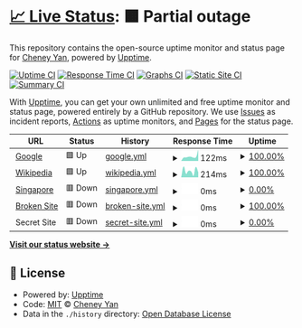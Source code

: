 # [📈 Live Status](https://state.python3.tech): <!--live status--> **🟧 Partial outage**

This repository contains the open-source uptime monitor and status page for [Cheney Yan](https://state.python3.tech), powered by [Upptime](https://github.com/upptime/upptime).

[![Uptime CI](https://github.com/koj-co/upptime/workflows/Uptime%20CI/badge.svg)](https://github.com/koj-co/upptime/actions?query=workflow%3A%22Uptime+CI%22)
[![Response Time CI](https://github.com/koj-co/upptime/workflows/Response%20Time%20CI/badge.svg)](https://github.com/koj-co/upptime/actions?query=workflow%3A%22Response+Time+CI%22)
[![Graphs CI](https://github.com/koj-co/upptime/workflows/Graphs%20CI/badge.svg)](https://github.com/koj-co/upptime/actions?query=workflow%3A%22Graphs+CI%22)
[![Static Site CI](https://github.com/koj-co/upptime/workflows/Static%20Site%20CI/badge.svg)](https://github.com/koj-co/upptime/actions?query=workflow%3A%22Static+Site+CI%22)
[![Summary CI](https://github.com/koj-co/upptime/workflows/Summary%20CI/badge.svg)](https://github.com/koj-co/upptime/actions?query=workflow%3A%22Summary+CI%22)

With [Upptime](https://upptime.js.org), you can get your own unlimited and free uptime monitor and status page, powered entirely by a GitHub repository. We use [Issues](https://github.com/cheney-yan/upptime/issues) as incident reports, [Actions](https://github.com/cheney-yan/upptime/actions) as uptime monitors, and [Pages](https://state.python3.tech) for the status page.

<!--start: status pages-->
<!-- This summary is generated by Upptime (https://github.com/upptime/upptime) -->
<!-- Do not edit this manually, your changes will be overwritten -->
<!-- prettier-ignore -->
| URL | Status | History | Response Time | Uptime |
| --- | ------ | ------- | ------------- | ------ |
| <img alt="" src="https://icons.duckduckgo.com/ip3/www.google.com.ico" height="13"> [Google](https://www.google.com) | 🟩 Up | [google.yml](https://github.com/cheney-yan/uptime/commits/HEAD/history/google.yml) | <details><summary><img alt="Response time graph" src="./graphs/google/response-time-week.png" height="20"> 122ms</summary><br><a href="https://state.python3.tech/history/google"><img alt="Response time 108" src="https://img.shields.io/endpoint?url=https%3A%2F%2Fraw.githubusercontent.com%2Fcheney-yan%2Fuptime%2FHEAD%2Fapi%2Fgoogle%2Fresponse-time.json"></a><br><a href="https://state.python3.tech/history/google"><img alt="24-hour response time 289" src="https://img.shields.io/endpoint?url=https%3A%2F%2Fraw.githubusercontent.com%2Fcheney-yan%2Fuptime%2FHEAD%2Fapi%2Fgoogle%2Fresponse-time-day.json"></a><br><a href="https://state.python3.tech/history/google"><img alt="7-day response time 122" src="https://img.shields.io/endpoint?url=https%3A%2F%2Fraw.githubusercontent.com%2Fcheney-yan%2Fuptime%2FHEAD%2Fapi%2Fgoogle%2Fresponse-time-week.json"></a><br><a href="https://state.python3.tech/history/google"><img alt="30-day response time 119" src="https://img.shields.io/endpoint?url=https%3A%2F%2Fraw.githubusercontent.com%2Fcheney-yan%2Fuptime%2FHEAD%2Fapi%2Fgoogle%2Fresponse-time-month.json"></a><br><a href="https://state.python3.tech/history/google"><img alt="1-year response time 111" src="https://img.shields.io/endpoint?url=https%3A%2F%2Fraw.githubusercontent.com%2Fcheney-yan%2Fuptime%2FHEAD%2Fapi%2Fgoogle%2Fresponse-time-year.json"></a></details> | <details><summary><a href="https://state.python3.tech/history/google">100.00%</a></summary><a href="https://state.python3.tech/history/google"><img alt="All-time uptime 99.99%" src="https://img.shields.io/endpoint?url=https%3A%2F%2Fraw.githubusercontent.com%2Fcheney-yan%2Fuptime%2FHEAD%2Fapi%2Fgoogle%2Fuptime.json"></a><br><a href="https://state.python3.tech/history/google"><img alt="24-hour uptime 100.00%" src="https://img.shields.io/endpoint?url=https%3A%2F%2Fraw.githubusercontent.com%2Fcheney-yan%2Fuptime%2FHEAD%2Fapi%2Fgoogle%2Fuptime-day.json"></a><br><a href="https://state.python3.tech/history/google"><img alt="7-day uptime 100.00%" src="https://img.shields.io/endpoint?url=https%3A%2F%2Fraw.githubusercontent.com%2Fcheney-yan%2Fuptime%2FHEAD%2Fapi%2Fgoogle%2Fuptime-week.json"></a><br><a href="https://state.python3.tech/history/google"><img alt="30-day uptime 100.00%" src="https://img.shields.io/endpoint?url=https%3A%2F%2Fraw.githubusercontent.com%2Fcheney-yan%2Fuptime%2FHEAD%2Fapi%2Fgoogle%2Fuptime-month.json"></a><br><a href="https://state.python3.tech/history/google"><img alt="1-year uptime 99.99%" src="https://img.shields.io/endpoint?url=https%3A%2F%2Fraw.githubusercontent.com%2Fcheney-yan%2Fuptime%2FHEAD%2Fapi%2Fgoogle%2Fuptime-year.json"></a></details>
| <img alt="" src="https://icons.duckduckgo.com/ip3/en.wikipedia.org.ico" height="13"> [Wikipedia](https://en.wikipedia.org) | 🟩 Up | [wikipedia.yml](https://github.com/cheney-yan/uptime/commits/HEAD/history/wikipedia.yml) | <details><summary><img alt="Response time graph" src="./graphs/wikipedia/response-time-week.png" height="20"> 214ms</summary><br><a href="https://state.python3.tech/history/wikipedia"><img alt="Response time 212" src="https://img.shields.io/endpoint?url=https%3A%2F%2Fraw.githubusercontent.com%2Fcheney-yan%2Fuptime%2FHEAD%2Fapi%2Fwikipedia%2Fresponse-time.json"></a><br><a href="https://state.python3.tech/history/wikipedia"><img alt="24-hour response time 171" src="https://img.shields.io/endpoint?url=https%3A%2F%2Fraw.githubusercontent.com%2Fcheney-yan%2Fuptime%2FHEAD%2Fapi%2Fwikipedia%2Fresponse-time-day.json"></a><br><a href="https://state.python3.tech/history/wikipedia"><img alt="7-day response time 214" src="https://img.shields.io/endpoint?url=https%3A%2F%2Fraw.githubusercontent.com%2Fcheney-yan%2Fuptime%2FHEAD%2Fapi%2Fwikipedia%2Fresponse-time-week.json"></a><br><a href="https://state.python3.tech/history/wikipedia"><img alt="30-day response time 213" src="https://img.shields.io/endpoint?url=https%3A%2F%2Fraw.githubusercontent.com%2Fcheney-yan%2Fuptime%2FHEAD%2Fapi%2Fwikipedia%2Fresponse-time-month.json"></a><br><a href="https://state.python3.tech/history/wikipedia"><img alt="1-year response time 213" src="https://img.shields.io/endpoint?url=https%3A%2F%2Fraw.githubusercontent.com%2Fcheney-yan%2Fuptime%2FHEAD%2Fapi%2Fwikipedia%2Fresponse-time-year.json"></a></details> | <details><summary><a href="https://state.python3.tech/history/wikipedia">100.00%</a></summary><a href="https://state.python3.tech/history/wikipedia"><img alt="All-time uptime 100.00%" src="https://img.shields.io/endpoint?url=https%3A%2F%2Fraw.githubusercontent.com%2Fcheney-yan%2Fuptime%2FHEAD%2Fapi%2Fwikipedia%2Fuptime.json"></a><br><a href="https://state.python3.tech/history/wikipedia"><img alt="24-hour uptime 100.00%" src="https://img.shields.io/endpoint?url=https%3A%2F%2Fraw.githubusercontent.com%2Fcheney-yan%2Fuptime%2FHEAD%2Fapi%2Fwikipedia%2Fuptime-day.json"></a><br><a href="https://state.python3.tech/history/wikipedia"><img alt="7-day uptime 100.00%" src="https://img.shields.io/endpoint?url=https%3A%2F%2Fraw.githubusercontent.com%2Fcheney-yan%2Fuptime%2FHEAD%2Fapi%2Fwikipedia%2Fuptime-week.json"></a><br><a href="https://state.python3.tech/history/wikipedia"><img alt="30-day uptime 100.00%" src="https://img.shields.io/endpoint?url=https%3A%2F%2Fraw.githubusercontent.com%2Fcheney-yan%2Fuptime%2FHEAD%2Fapi%2Fwikipedia%2Fuptime-month.json"></a><br><a href="https://state.python3.tech/history/wikipedia"><img alt="1-year uptime 100.00%" src="https://img.shields.io/endpoint?url=https%3A%2F%2Fraw.githubusercontent.com%2Fcheney-yan%2Fuptime%2FHEAD%2Fapi%2Fwikipedia%2Fuptime-year.json"></a></details>
| <img alt="" src="https://icons.duckduckgo.com/ip3/singapore.cloudhowto.tech.ico" height="13"> [Singapore](https://singapore.cloudhowto.tech) | 🟥 Down | [singapore.yml](https://github.com/cheney-yan/uptime/commits/HEAD/history/singapore.yml) | <details><summary><img alt="Response time graph" src="./graphs/singapore/response-time-week.png" height="20"> 0ms</summary><br><a href="https://state.python3.tech/history/singapore"><img alt="Response time 0" src="https://img.shields.io/endpoint?url=https%3A%2F%2Fraw.githubusercontent.com%2Fcheney-yan%2Fuptime%2FHEAD%2Fapi%2Fsingapore%2Fresponse-time.json"></a><br><a href="https://state.python3.tech/history/singapore"><img alt="24-hour response time 0" src="https://img.shields.io/endpoint?url=https%3A%2F%2Fraw.githubusercontent.com%2Fcheney-yan%2Fuptime%2FHEAD%2Fapi%2Fsingapore%2Fresponse-time-day.json"></a><br><a href="https://state.python3.tech/history/singapore"><img alt="7-day response time 0" src="https://img.shields.io/endpoint?url=https%3A%2F%2Fraw.githubusercontent.com%2Fcheney-yan%2Fuptime%2FHEAD%2Fapi%2Fsingapore%2Fresponse-time-week.json"></a><br><a href="https://state.python3.tech/history/singapore"><img alt="30-day response time 0" src="https://img.shields.io/endpoint?url=https%3A%2F%2Fraw.githubusercontent.com%2Fcheney-yan%2Fuptime%2FHEAD%2Fapi%2Fsingapore%2Fresponse-time-month.json"></a><br><a href="https://state.python3.tech/history/singapore"><img alt="1-year response time 0" src="https://img.shields.io/endpoint?url=https%3A%2F%2Fraw.githubusercontent.com%2Fcheney-yan%2Fuptime%2FHEAD%2Fapi%2Fsingapore%2Fresponse-time-year.json"></a></details> | <details><summary><a href="https://state.python3.tech/history/singapore">0.00%</a></summary><a href="https://state.python3.tech/history/singapore"><img alt="All-time uptime 20.11%" src="https://img.shields.io/endpoint?url=https%3A%2F%2Fraw.githubusercontent.com%2Fcheney-yan%2Fuptime%2FHEAD%2Fapi%2Fsingapore%2Fuptime.json"></a><br><a href="https://state.python3.tech/history/singapore"><img alt="24-hour uptime 0.00%" src="https://img.shields.io/endpoint?url=https%3A%2F%2Fraw.githubusercontent.com%2Fcheney-yan%2Fuptime%2FHEAD%2Fapi%2Fsingapore%2Fuptime-day.json"></a><br><a href="https://state.python3.tech/history/singapore"><img alt="7-day uptime 0.00%" src="https://img.shields.io/endpoint?url=https%3A%2F%2Fraw.githubusercontent.com%2Fcheney-yan%2Fuptime%2FHEAD%2Fapi%2Fsingapore%2Fuptime-week.json"></a><br><a href="https://state.python3.tech/history/singapore"><img alt="30-day uptime 1.38%" src="https://img.shields.io/endpoint?url=https%3A%2F%2Fraw.githubusercontent.com%2Fcheney-yan%2Fuptime%2FHEAD%2Fapi%2Fsingapore%2Fuptime-month.json"></a><br><a href="https://state.python3.tech/history/singapore"><img alt="1-year uptime 0.00%" src="https://img.shields.io/endpoint?url=https%3A%2F%2Fraw.githubusercontent.com%2Fcheney-yan%2Fuptime%2FHEAD%2Fapi%2Fsingapore%2Fuptime-year.json"></a></details>
| <img alt="" src="https://icons.duckduckgo.com/ip3/thissitedoesnotexist.com.ico" height="13"> [Broken Site](https://thissitedoesnotexist.com) | 🟥 Down | [broken-site.yml](https://github.com/cheney-yan/uptime/commits/HEAD/history/broken-site.yml) | <details><summary><img alt="Response time graph" src="./graphs/broken-site/response-time-week.png" height="20"> 0ms</summary><br><a href="https://state.python3.tech/history/broken-site"><img alt="Response time 0" src="https://img.shields.io/endpoint?url=https%3A%2F%2Fraw.githubusercontent.com%2Fcheney-yan%2Fuptime%2FHEAD%2Fapi%2Fbroken-site%2Fresponse-time.json"></a><br><a href="https://state.python3.tech/history/broken-site"><img alt="24-hour response time 0" src="https://img.shields.io/endpoint?url=https%3A%2F%2Fraw.githubusercontent.com%2Fcheney-yan%2Fuptime%2FHEAD%2Fapi%2Fbroken-site%2Fresponse-time-day.json"></a><br><a href="https://state.python3.tech/history/broken-site"><img alt="7-day response time 0" src="https://img.shields.io/endpoint?url=https%3A%2F%2Fraw.githubusercontent.com%2Fcheney-yan%2Fuptime%2FHEAD%2Fapi%2Fbroken-site%2Fresponse-time-week.json"></a><br><a href="https://state.python3.tech/history/broken-site"><img alt="30-day response time 0" src="https://img.shields.io/endpoint?url=https%3A%2F%2Fraw.githubusercontent.com%2Fcheney-yan%2Fuptime%2FHEAD%2Fapi%2Fbroken-site%2Fresponse-time-month.json"></a><br><a href="https://state.python3.tech/history/broken-site"><img alt="1-year response time 0" src="https://img.shields.io/endpoint?url=https%3A%2F%2Fraw.githubusercontent.com%2Fcheney-yan%2Fuptime%2FHEAD%2Fapi%2Fbroken-site%2Fresponse-time-year.json"></a></details> | <details><summary><a href="https://state.python3.tech/history/broken-site">100.00%</a></summary><a href="https://state.python3.tech/history/broken-site"><img alt="All-time uptime 100.00%" src="https://img.shields.io/endpoint?url=https%3A%2F%2Fraw.githubusercontent.com%2Fcheney-yan%2Fuptime%2FHEAD%2Fapi%2Fbroken-site%2Fuptime.json"></a><br><a href="https://state.python3.tech/history/broken-site"><img alt="24-hour uptime 100.00%" src="https://img.shields.io/endpoint?url=https%3A%2F%2Fraw.githubusercontent.com%2Fcheney-yan%2Fuptime%2FHEAD%2Fapi%2Fbroken-site%2Fuptime-day.json"></a><br><a href="https://state.python3.tech/history/broken-site"><img alt="7-day uptime 100.00%" src="https://img.shields.io/endpoint?url=https%3A%2F%2Fraw.githubusercontent.com%2Fcheney-yan%2Fuptime%2FHEAD%2Fapi%2Fbroken-site%2Fuptime-week.json"></a><br><a href="https://state.python3.tech/history/broken-site"><img alt="30-day uptime 100.00%" src="https://img.shields.io/endpoint?url=https%3A%2F%2Fraw.githubusercontent.com%2Fcheney-yan%2Fuptime%2FHEAD%2Fapi%2Fbroken-site%2Fuptime-month.json"></a><br><a href="https://state.python3.tech/history/broken-site"><img alt="1-year uptime 100.00%" src="https://img.shields.io/endpoint?url=https%3A%2F%2Fraw.githubusercontent.com%2Fcheney-yan%2Fuptime%2FHEAD%2Fapi%2Fbroken-site%2Fuptime-year.json"></a></details>
| <img alt="" src="https://icons.duckduckgo.com/ip3/null.ico" height="13"> Secret Site | 🟥 Down | [secret-site.yml](https://github.com/cheney-yan/uptime/commits/HEAD/history/secret-site.yml) | <details><summary><img alt="Response time graph" src="./graphs/secret-site/response-time-week.png" height="20"> 0ms</summary><br><a href="https://state.python3.tech/history/secret-site"><img alt="Response time 0" src="https://img.shields.io/endpoint?url=https%3A%2F%2Fraw.githubusercontent.com%2Fcheney-yan%2Fuptime%2FHEAD%2Fapi%2Fsecret-site%2Fresponse-time.json"></a><br><a href="https://state.python3.tech/history/secret-site"><img alt="24-hour response time 0" src="https://img.shields.io/endpoint?url=https%3A%2F%2Fraw.githubusercontent.com%2Fcheney-yan%2Fuptime%2FHEAD%2Fapi%2Fsecret-site%2Fresponse-time-day.json"></a><br><a href="https://state.python3.tech/history/secret-site"><img alt="7-day response time 0" src="https://img.shields.io/endpoint?url=https%3A%2F%2Fraw.githubusercontent.com%2Fcheney-yan%2Fuptime%2FHEAD%2Fapi%2Fsecret-site%2Fresponse-time-week.json"></a><br><a href="https://state.python3.tech/history/secret-site"><img alt="30-day response time 0" src="https://img.shields.io/endpoint?url=https%3A%2F%2Fraw.githubusercontent.com%2Fcheney-yan%2Fuptime%2FHEAD%2Fapi%2Fsecret-site%2Fresponse-time-month.json"></a><br><a href="https://state.python3.tech/history/secret-site"><img alt="1-year response time 0" src="https://img.shields.io/endpoint?url=https%3A%2F%2Fraw.githubusercontent.com%2Fcheney-yan%2Fuptime%2FHEAD%2Fapi%2Fsecret-site%2Fresponse-time-year.json"></a></details> | <details><summary><a href="https://state.python3.tech/history/secret-site">0.00%</a></summary><a href="https://state.python3.tech/history/secret-site"><img alt="All-time uptime 7.80%" src="https://img.shields.io/endpoint?url=https%3A%2F%2Fraw.githubusercontent.com%2Fcheney-yan%2Fuptime%2FHEAD%2Fapi%2Fsecret-site%2Fuptime.json"></a><br><a href="https://state.python3.tech/history/secret-site"><img alt="24-hour uptime 0.00%" src="https://img.shields.io/endpoint?url=https%3A%2F%2Fraw.githubusercontent.com%2Fcheney-yan%2Fuptime%2FHEAD%2Fapi%2Fsecret-site%2Fuptime-day.json"></a><br><a href="https://state.python3.tech/history/secret-site"><img alt="7-day uptime 0.00%" src="https://img.shields.io/endpoint?url=https%3A%2F%2Fraw.githubusercontent.com%2Fcheney-yan%2Fuptime%2FHEAD%2Fapi%2Fsecret-site%2Fuptime-week.json"></a><br><a href="https://state.python3.tech/history/secret-site"><img alt="30-day uptime 1.38%" src="https://img.shields.io/endpoint?url=https%3A%2F%2Fraw.githubusercontent.com%2Fcheney-yan%2Fuptime%2FHEAD%2Fapi%2Fsecret-site%2Fuptime-month.json"></a><br><a href="https://state.python3.tech/history/secret-site"><img alt="1-year uptime 0.00%" src="https://img.shields.io/endpoint?url=https%3A%2F%2Fraw.githubusercontent.com%2Fcheney-yan%2Fuptime%2FHEAD%2Fapi%2Fsecret-site%2Fuptime-year.json"></a></details>

<!--end: status pages-->

[**Visit our status website →**](https://state.python3.tech)

## 📄 License

- Powered by: [Upptime](https://github.com/upptime/upptime)
- Code: [MIT](./LICENSE) © [Cheney Yan](https://state.python3.tech)
- Data in the `./history` directory: [Open Database License](https://opendatacommons.org/licenses/odbl/1-0/)
